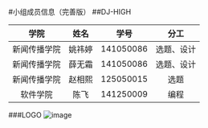 #小组成员信息（完善版）
##DJ-HIGH


|学院|姓名|学号|分工|
|:----:|:----:|:------:|:------:|
|新闻传播学院|姚祎婷|141050086|选题、设计|
|新闻传播学院|薛无霜|141050086|选题、设计|
|新闻传播学院|赵相熙|125050015|选题|
|软件学院|陈飞|141250009|编程|

###LOGO
![image](G:\Desktop\DJ)
